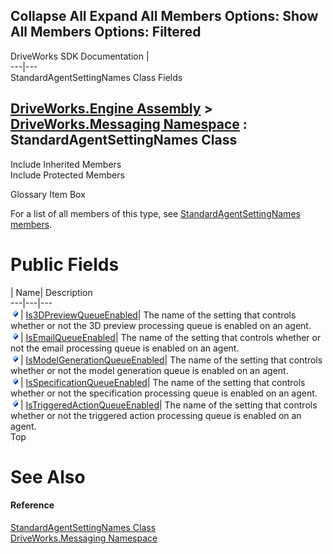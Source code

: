        

 Collapse All Expand All  Members Options: Show All  Members Options: Filtered   
---  
DriveWorks SDK Documentation  |   
---|---  
StandardAgentSettingNames Class Fields   
  
[DriveWorks.Engine Assembly](topic2156.md) > [DriveWorks.Messaging Namespace](topic10038.md) : StandardAgentSettingNames Class  
---  
  
Include Inherited Members    
Include Protected Members    


Glossary Item Box

For a list of all members of this type, see [StandardAgentSettingNames members](topic10089.md).

# Public Fields

| Name| Description  
---|---|---  
![Public Field](dotnetimages/publicField.gif)| [Is3DPreviewQueueEnabled](topic10095.md)| The name of the setting that controls whether or not the 3D preview processing queue is enabled on an agent.   
![Public Field](dotnetimages/publicField.gif)| [IsEmailQueueEnabled](topic10096.md)| The name of the setting that controls whether or not the email processing queue is enabled on an agent.   
![Public Field](dotnetimages/publicField.gif)| [IsModelGenerationQueueEnabled](topic10097.md)| The name of the setting that controls whether or not the model generation queue is enabled on an agent.   
![Public Field](dotnetimages/publicField.gif)| [IsSpecificationQueueEnabled](topic10098.md)| The name of the setting that controls whether or not the specification processing queue is enabled on an agent.   
![Public Field](dotnetimages/publicField.gif)| [IsTriggeredActionQueueEnabled](topic10099.md)| The name of the setting that controls whether or not the triggered action processing queue is enabled on an agent.   
Top

# See Also

#### Reference

[StandardAgentSettingNames Class](topic10088.md)   
[DriveWorks.Messaging Namespace](topic10038.md)


